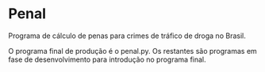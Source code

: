 # Penal
Programa de cálculo de penas para crimes de tráfico de droga no Brasil.

O programa final de produção é o penal.py. Os restantes são programas em fase de desenvolvimento para introdução no programa final.
